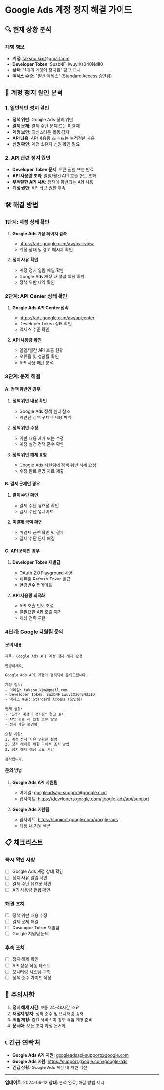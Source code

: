 # Google Ads 계정 정지 해결 가이드

## 🔍 현재 상황 분석

### 계정 정보
- **계정**: taksoo.kim@gmail.com
- **Developer Token**: SuzbNF-IwuyiXz040NdIIQ
- **상태**: "1개의 계정이 정지됨" 경고 표시
- **액세스 수준**: "일반 액세스" (Standard Access 승인됨)

## 🚫 계정 정지 원인 분석

### 1. 일반적인 정지 원인
- **정책 위반**: Google Ads 정책 위반
- **결제 문제**: 결제 수단 문제 또는 미결제
- **계정 보안**: 의심스러운 활동 감지
- **API 남용**: API 사용량 초과 또는 부적절한 사용
- **신원 확인**: 계정 소유자 신원 확인 필요

### 2. API 관련 정지 원인
- **Developer Token 문제**: 토큰 권한 또는 만료
- **API 사용량 초과**: 일일/월간 API 호출 한도 초과
- **부적절한 API 사용**: 정책에 위반되는 API 사용
- **계정 권한**: API 접근 권한 부족

## 🛠️ 해결 방법

### 1단계: 계정 상태 확인
1. **Google Ads 계정 페이지 접속**
   - https://ads.google.com/aw/overview
   - 계정 상태 및 경고 메시지 확인

2. **정지 사유 확인**
   - 계정 정지 알림 메일 확인
   - Google Ads 계정 내 알림 섹션 확인
   - 정책 위반 내역 확인

### 2단계: API Center 상태 확인
1. **Google Ads API Center 접속**
   - https://ads.google.com/aw/apicenter
   - Developer Token 상태 확인
   - 액세스 수준 확인

2. **API 사용량 확인**
   - 일일/월간 API 호출 현황
   - 오류율 및 성공률 확인
   - API 사용 패턴 분석

### 3단계: 문제 해결

#### A. 정책 위반인 경우
1. **정책 위반 내용 확인**
   - Google Ads 정책 센터 참조
   - 위반된 정책 구체적 내용 파악

2. **정책 위반 수정**
   - 위반 내용 제거 또는 수정
   - 계정 설정 정책 준수 확인

3. **정책 위반 해제 요청**
   - Google Ads 지원팀에 정책 위반 해제 요청
   - 수정 완료 증명 자료 제출

#### B. 결제 문제인 경우
1. **결제 수단 확인**
   - 결제 수단 유효성 확인
   - 결제 수단 업데이트

2. **미결제 금액 확인**
   - 미결제 금액 확인 및 결제
   - 결제 수단 문제 해결

#### C. API 문제인 경우
1. **Developer Token 재발급**
   - OAuth 2.0 Playground 사용
   - 새로운 Refresh Token 발급
   - 환경변수 업데이트

2. **API 사용량 최적화**
   - API 호출 빈도 조절
   - 불필요한 API 호출 제거
   - 캐싱 전략 구현

### 4단계: Google 지원팀 문의

#### 문의 내용
```
제목: Google Ads API 계정 정지 해제 요청

안녕하세요,

Google Ads API 계정이 정지되어 문의드립니다.

계정 정보:
- 이메일: taksoo.kim@gmail.com
- Developer Token: SuzbNF-IwuyiXz040NdIIQ
- 액세스 수준: Standard Access (승인됨)

현재 상황:
- "1개의 계정이 정지됨" 경고 표시
- API 호출 시 인증 오류 발생
- 정지 사유 불명확

요청 사항:
1. 계정 정지 사유 명확한 설명
2. 정지 해제를 위한 구체적 조치 방법
3. 정지 해제 예상 소요 시간

감사합니다.
```

#### 문의 방법
1. **Google Ads API 지원팀**
   - 이메일: googleadsapi-support@google.com
   - 웹사이트: https://developers.google.com/google-ads/api/support

2. **Google Ads 지원팀**
   - 웹사이트: https://support.google.com/google-ads
   - 계정 내 지원 섹션

## 📋 체크리스트

### 즉시 확인 사항
- [ ] Google Ads 계정 상태 확인
- [ ] 정지 사유 알림 확인
- [ ] 결제 수단 유효성 확인
- [ ] API 사용량 현황 확인

### 해결 조치
- [ ] 정책 위반 내용 수정
- [ ] 결제 문제 해결
- [ ] Developer Token 재발급
- [ ] Google 지원팀 문의

### 후속 조치
- [ ] 정지 해제 확인
- [ ] API 정상 작동 테스트
- [ ] 모니터링 시스템 구축
- [ ] 정책 준수 가이드 작성

## 🚨 주의사항

1. **정지 해제 시간**: 보통 24-48시간 소요
2. **재정지 방지**: 정책 준수 및 모니터링 강화
3. **백업 계정**: 중요 서비스의 경우 백업 계정 준비
4. **문서화**: 모든 조치 과정 문서화

## 📞 긴급 연락처

- **Google Ads API 지원**: googleadsapi-support@google.com
- **Google Ads 지원**: https://support.google.com/google-ads
- **긴급 상황**: Google Ads 계정 내 지원 섹션

---

**업데이트**: 2024-09-12
**상태**: 분석 완료, 해결 방법 제시
